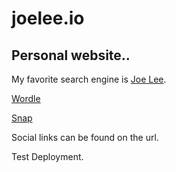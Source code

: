 # joelee.io

## Personal website..

My favorite search engine is [Joe Lee](https://www.joelee.io).

[Wordle](https://joelee.io/wordle)

[Snap](https://joelee.io/cards)

Social links can be found on the url.

Test Deployment.
